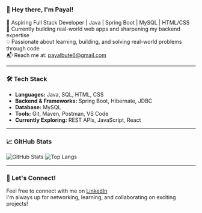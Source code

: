 ### 👋 Hey there, I'm Payal!

🎯 Aspiring Full Stack Developer | Java | Spring Boot | MySQL | HTML/CSS  
🚀 Currently building real-world web apps and sharpening my backend expertise  
💡 Passionate about learning, building, and solving real-world problems through code  
📬 Reach me at: [payalbute6@gmail.com](mailto:payalbute6@gmail.com)

---

### 🛠️ Tech Stack

- **Languages:** Java, SQL, HTML, CSS  
- **Backend & Frameworks:** Spring Boot, Hibernate, JDBC  
- **Database:** MySQL  
- **Tools:** Git, Maven, Postman, VS Code  
- **Currently Exploring:** REST APIs, JavaScript, React

---

### 📈 GitHub Stats

![GitHub Stats](https://github-readme-stats.vercel.app/api?username=PayalBute6&show_icons=true&theme=tokyonight)
![Top Langs](https://github-readme-stats.vercel.app/api/top-langs/?username=PayalBute6&layout=compact&theme=tokyonight)

---

### 🔗 Let's Connect!

Feel free to connect with me on [LinkedIn](https://www.linkedin.com/in/payal-bute6/)  
I'm always up for networking, learning, and collaborating on exciting projects!
